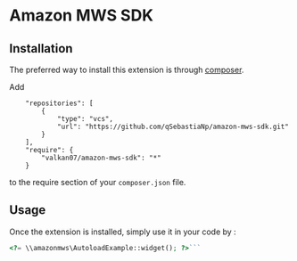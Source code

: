 Amazon MWS SDK
==============

Installation
------------

The preferred way to install this extension is through [composer](http://getcomposer.org/download/).

Add

```
    "repositories": [
        {
            "type": "vcs",
            "url": "https://github.com/qSebastiaNp/amazon-mws-sdk.git"
        }
    ],
    "require": {
        "valkan07/amazon-mws-sdk": "*"
    }
```

to the require section of your `composer.json` file.


Usage
-----

Once the extension is installed, simply use it in your code by  :

```php
<?= \\amazonmws\AutoloadExample::widget(); ?>```